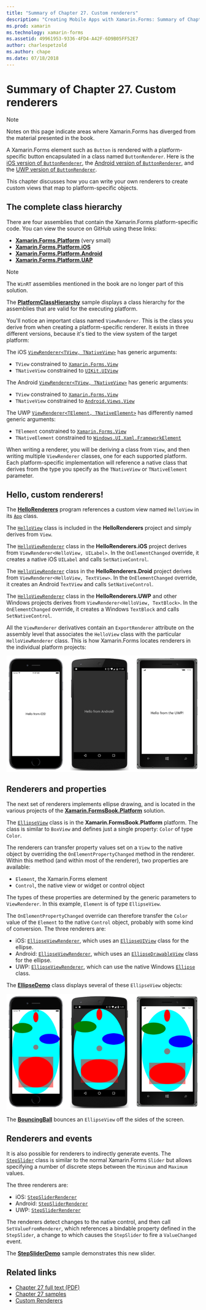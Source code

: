 ```yaml
---
title: "Summary of Chapter 27. Custom renderers"
description: "Creating Mobile Apps with Xamarin.Forms: Summary of Chapter 27. Custom renderers"
ms.prod: xamarin
ms.technology: xamarin-forms
ms.assetid: 49961953-9336-4FD4-A42F-6D9B05FF52E7
author: charlespetzold
ms.author: chape
ms.date: 07/18/2018
---
```


# Summary of Chapter 27. Custom renderers

> [!NOTE] 
> Notes on this page indicate areas where Xamarin.Forms has diverged from the material presented in the book.

A Xamarin.Forms element such as `Button` is rendered with a platform-specific button encapsulated in a class named `ButtonRenderer`.  Here is the [iOS version of `ButtonRenderer`](https://github.com/xamarin/Xamarin.Forms/blob/master/Xamarin.Forms.Platform.iOS/Renderers/ButtonRenderer.cs), the [Android version of `ButtonRenderer`](https://github.com/xamarin/Xamarin.Forms/blob/master/Xamarin.Forms.Platform.Android/Renderers/ButtonRenderer.cs), and the [UWP version of `ButtonRenderer`](https://github.com/xamarin/Xamarin.Forms/blob/master/Xamarin.Forms.Platform.UAP/ButtonRenderer.cs).

This chapter discusses how you can write your own renderers to create custom views that map to platform-specific objects.

## The complete class hierarchy

There are four assemblies that contain the Xamarin.Forms platform-specific code.
You can view the source on GitHub using these links:

- [**Xamarin.Forms.Platform**](https://github.com/xamarin/Xamarin.Forms/tree/master/Xamarin.Forms.Platform) (very small)
- [**Xamarin.Forms.Platform.iOS**](https://github.com/xamarin/Xamarin.Forms/tree/master/Xamarin.Forms.Platform.iOS)
- [**Xamarin.Forms.Platform.Android**](https://github.com/xamarin/Xamarin.Forms/tree/master/Xamarin.Forms.Platform.Android)
- [**Xamarin.Forms.Platform.UAP**](https://github.com/xamarin/Xamarin.Forms/tree/master/Xamarin.Forms.Platform.UAP)

> [!NOTE]
> The `WinRT` assemblies mentioned in the book are no longer part of this solution. 

The [**PlatformClassHierarchy**](https://github.com/xamarin/xamarin-forms-book-samples/tree/master/Chapter27/PlatformClassHierarchy) sample
displays a class hierarchy for the assemblies that are valid for the executing platform.

You'll notice an important class named `ViewRenderer`. This is the class you derive from when creating a platform-specific renderer. It exists in three different versions, because it's tied to the view system of the target platform:

The iOS [`ViewRenderer<TView, TNativeView>`](https://github.com/xamarin/Xamarin.Forms/blob/master/Xamarin.Forms.Platform.iOS/ViewRenderer.cs#L25) has generic arguments:

- `TView` constrained to [`Xamarin.Forms.View`](xref:Xamarin.Forms.View)
- `TNativeView` constrained to [`UIKit.UIView`](https://developer.xamarin.com/api/type/UIKit.UIView/)

The Android [`ViewRenderer<TView, TNativeView>`](https://github.com/xamarin/Xamarin.Forms/blob/master/Xamarin.Forms.Platform.Android/ViewRenderer.cs#L17) has generic arguments:

- `TView` constrained to [`Xamarin.Forms.View`](xref:Xamarin.Forms.View)
- `TNativeView` constrained to [`Android.Views.View`](https://developer.xamarin.com/api/type/Android.Views.View/)

The UWP [`ViewRenderer<TElement, TNativeElement>`](https://github.com/xamarin/Xamarin.Forms/blob/master/Xamarin.Forms.Platform.UAP/ViewRenderer.cs#L6) has differently named generic arguments:

- `TElement` constrained to [`Xamarin.Forms.View`](xref:Xamarin.Forms.View)
- `TNativeElement` constrained to [`Windows.UI.Xaml.FrameworkElement`](/uwp/api/Windows.UI.Xaml.FrameworkElement)

When writing a renderer, you will be deriving a class from `View`, and then writing multiple `ViewRenderer` classes, one for each supported platform. Each platform-specific implementation will reference a native class that derives from the type you specify as the `TNativeView` or `TNativeElement` parameter.

## Hello, custom renderers!

The [**HelloRenderers**](https://github.com/xamarin/xamarin-forms-book-samples/tree/master/Chapter27/HelloRenderers) program references a custom view named `HelloView` in its [`App`](https://github.com/xamarin/xamarin-forms-book-samples/blob/master/Chapter27/HelloRenderers/HelloRenderers/HelloRenderers/App.cs) class.

The [`HelloView`](https://github.com/xamarin/xamarin-forms-book-samples/blob/master/Chapter27/HelloRenderers/HelloRenderers/HelloRenderers/HelloView.cs) class is included in the **HelloRenderers** project and simply derives from `View`.

The [`HelloViewRenderer`](https://github.com/xamarin/xamarin-forms-book-samples/blob/master/Chapter27/HelloRenderers/HelloRenderers/HelloRenderers.iOS/HelloViewRenderer.cs) class in the **HelloRenderers.iOS** project derives from `ViewRenderer<HelloView, UILabel>`. In the `OnElementChanged` override, it creates a native iOS `UILabel` and calls `SetNativeControl`.

The [`HelloViewRenderer`](https://github.com/xamarin/xamarin-forms-book-samples/blob/master/Chapter27/HelloRenderers/HelloRenderers/HelloRenderers.Droid/HelloViewRenderer.cs) class in the **HelloRenderers.Droid** project derives from `ViewRenderer<HelloView, TextView>`. In the `OnElementChanged` override, it creates an Android `TextView` and calls `SetNativeControl`.

The [`HelloViewRenderer`](https://github.com/xamarin/xamarin-forms-book-samples/blob/master/Chapter27/HelloRenderers/HelloRenderers/HelloRenderers.UWP/HelloViewRenderer.cs) class in the **HelloRenderers.UWP** and other Windows projects derives from `ViewRenderer<HelloView, TextBlock>`. In the `OnElementChanged` override, it creates a Windows `TextBlock` and calls `SetNativeControl`.

All the `ViewRenderer` derivatives contain an `ExportRenderer` attribute on the assembly level that associates the `HelloView` class with the particular `HelloViewRenderer` class. This is how Xamarin.Forms locates renderers in the individual platform projects:

[![Triple screenshot of Hello View](images/ch27fg02-small.png "Custom Renderers")](images/ch27fg02-large.png#lightbox "Custom Renderers")

## Renderers and properties

The next set of renderers implements ellipse drawing, and is located in the various projects of the [**Xamarin.FormsBook.Platform**](https://github.com/xamarin/xamarin-forms-book-samples/tree/master/Libraries/Xamarin.FormsBook.Platform) solution.

The [`EllipseView`](https://github.com/xamarin/xamarin-forms-book-samples/blob/master/Libraries/Xamarin.FormsBook.Platform/Xamarin.FormsBook.Platform/EllipseView.cs) class is in the **Xamarin.FormsBook.Platform** platform. The class is similar to `BoxView` and defines just a single property: `Color` of type `Color`.

The renderers can transfer property values set on a `View` to the native object by overriding the `OnElementPropertyChanged` method in the renderer. Within this method (and within most of the renderer), two properties are available:

- `Element`, the Xamarin.Forms element
- `Control`, the native view or widget or control object

The types of these properties are determined by the generic parameters to `ViewRenderer`. In this example, `Element` is of type `EllipseView`.

The `OnElementPropertyChanged` override can therefore transfer the `Color` value of the `Element` to the native `Control` object, probably with some kind of conversion. The three renderers are:

- iOS: [`EllipseViewRenderer`](https://github.com/xamarin/xamarin-forms-book-samples/blob/master/Libraries/Xamarin.FormsBook.Platform/Xamarin.FormsBook.Platform.iOS/EllipseViewRenderer.cs), which uses an [`EllipseUIView`](https://github.com/xamarin/xamarin-forms-book-samples/blob/master/Libraries/Xamarin.FormsBook.Platform/Xamarin.FormsBook.Platform.iOS/EllipseUIView.cs) class for the ellipse.
- Android: [`EllipseViewRenderer`](https://github.com/xamarin/xamarin-forms-book-samples/blob/master/Libraries/Xamarin.FormsBook.Platform/Xamarin.FormsBook.Platform.Android/EllipseViewRenderer.cs), which uses an [`EllipseDrawableView`](https://github.com/xamarin/xamarin-forms-book-samples/blob/master/Libraries/Xamarin.FormsBook.Platform/Xamarin.FormsBook.Platform.Android/EllipseDrawableView.cs) class for the ellipse.
- UWP: [`EllipseViewRenderer`](https://github.com/xamarin/xamarin-forms-book-samples/blob/master/Libraries/Xamarin.FormsBook.Platform/Xamarin.FormsBook.Platform.WinRT/EllipseViewRenderer.cs), which can use the native Windows [`Ellipse`](/uwp/api/Windows.UI.Xaml.Shapes.Ellipse) class.

The [**EllipseDemo**](https://github.com/xamarin/xamarin-forms-book-samples/tree/master/Chapter27/EllipseDemo) class displays several of these `EllipseView` objects:

[![Triple screenshot of Ellipse Demo](images/ch27fg03-small.png "EllipseView Custom Renderers")](images/ch27fg03-large.png#lightbox "EllipseView Custom Renderers")

The [**BouncingBall**](https://github.com/xamarin/xamarin-forms-book-samples/tree/master/Chapter27/BouncingBall) bounces an `EllipseView` off the sides of the screen.

## Renderers and events

It is also possible for renderers to indirectly generate events. The [`StepSlider`](https://github.com/xamarin/xamarin-forms-book-samples/blob/master/Libraries/Xamarin.FormsBook.Platform/Xamarin.FormsBook.Platform/StepSlider.cs) class is similar to the normal Xamarin.Forms `Slider` but allows specifying a number of discrete steps between the `Minimum` and `Maximum` values.

The three renderers are:

- iOS: [`StepSliderRenderer`](https://github.com/xamarin/xamarin-forms-book-samples/blob/master/Libraries/Xamarin.FormsBook.Platform/Xamarin.FormsBook.Platform.iOS/StepSliderRenderer.cs)
- Android: [`StepSliderRenderer`](https://github.com/xamarin/xamarin-forms-book-samples/blob/master/Libraries/Xamarin.FormsBook.Platform/Xamarin.FormsBook.Platform.Android/StepSliderRenderer.cs)
- UWP: [`StepSliderRenderer`](https://github.com/xamarin/xamarin-forms-book-samples/blob/master/Libraries/Xamarin.FormsBook.Platform/Xamarin.FormsBook.Platform.WinRT/StepSliderRenderer.cs)

The renderers detect changes to the native control, and then call `SetValueFromRenderer`, which references a bindable property defined in the `StepSlider`, a change to which causes the `StepSlider` to fire a `ValueChanged` event.

The [**StepSliderDemo**](https://github.com/xamarin/xamarin-forms-book-samples/tree/master/Chapter27/StepSliderDemo) sample demonstrates this new slider.



## Related links

- [Chapter 27 full text (PDF)](https://download.xamarin.com/developer/xamarin-forms-book/XamarinFormsBook-Ch27-Apr2016.pdf)
- [Chapter 27 samples](https://github.com/xamarin/xamarin-forms-book-samples/tree/master/Chapter27)
- [Custom Renderers](~/xamarin-forms/app-fundamentals/custom-renderer/index.md)
